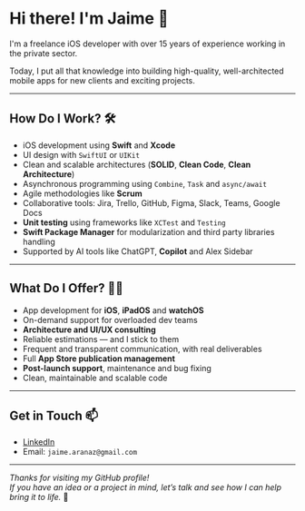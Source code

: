 # Hi there! I'm Jaime 👋

I'm a freelance iOS developer with over 15 years of experience working in the private sector.

Today, I put all that knowledge into building high-quality, well-architected mobile apps for new clients and exciting projects.

---

## How Do I Work? 🛠️

- iOS development using **Swift** and **Xcode**
- UI design with `SwiftUI` or `UIKit`
- Clean and scalable architectures (**SOLID**, **Clean Code**, **Clean Architecture**)
- Asynchronous programming using `Combine`, `Task` and `async/await`
- Agile methodologies like **Scrum**
- Collaborative tools: Jira, Trello, GitHub, Figma, Slack, Teams, Google Docs
- **Unit testing** using frameworks like `XCTest` and `Testing`
- **Swift Package Manager** for modularization and third party libraries handling
- Supported by AI tools like ChatGPT, **Copilot** and Alex Sidebar

---

## What Do I Offer? 🙋‍♂️

- App development for **iOS**, **iPadOS** and **watchOS**
- On-demand support for overloaded dev teams
- **Architecture and UI/UX consulting**
- Reliable estimations — and I stick to them
- Frequent and transparent communication, with real deliverables
- Full **App Store publication management**
- **Post-launch support**, maintenance and bug fixing
- Clean, maintainable and scalable code

---

## Get in Touch 📫 

- [LinkedIn](https://www.linkedin.com/in/your-profile)  
- Email: `jaime.aranaz@gmail.com`

---

_Thanks for visiting my GitHub profile!_  
_If you have an idea or a project in mind, let’s talk and see how I can help bring it to life._ 🚀
